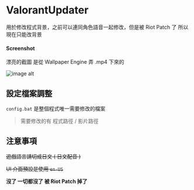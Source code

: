 # ValorantUpdater
用於修改程式背景，之前可以連同角色語音一起修改，但是被 Riot Patch 了
所以現在只能改背景

#### Screenshot
漂亮的截圖 是從 Wallpaper Engine 弄 .mp4 下來的

![image alt](https://i.imgur.com/WbR86Kt.png)

## 設定檔案調整
```config.bat``` 是整個程式唯一需要修改的檔案
> 需要修改的有 程式路徑 / 影片路徑

## 注意事項
~~遊戲語言請切成日文 ( 日文配音 )~~

~~UI 介面預設是使用 ```en-US```~~

**沒了 一切都沒了 被 Riot Patch 掉了**
